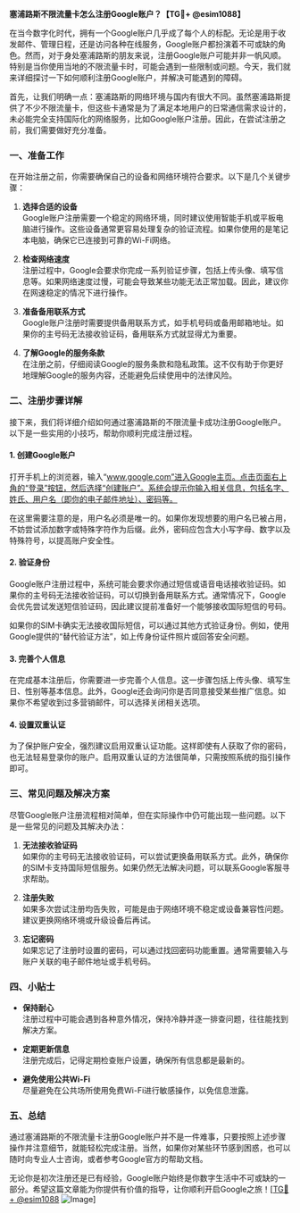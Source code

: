**塞浦路斯不限流量卡怎么注册Google账户？【TG💪+ @esim1088】**

在当今数字化时代，拥有一个Google账户几乎成了每个人的标配。无论是用于收发邮件、管理日程，还是访问各种在线服务，Google账户都扮演着不可或缺的角色。然而，对于身处塞浦路斯的朋友来说，注册Google账户可能并非一帆风顺。特别是当你使用当地的不限流量卡时，可能会遇到一些限制或问题。今天，我们就来详细探讨一下如何顺利注册Google账户，并解决可能遇到的障碍。

首先，让我们明确一点：塞浦路斯的网络环境与国内有很大不同。虽然塞浦路斯提供了不少不限流量卡，但这些卡通常是为了满足本地用户的日常通信需求设计的，未必能完全支持国际化的网络服务，比如Google账户注册。因此，在尝试注册之前，我们需要做好充分准备。

### **一、准备工作**
在开始注册之前，你需要确保自己的设备和网络环境符合要求。以下是几个关键步骤：

1. **选择合适的设备**  
   Google账户注册需要一个稳定的网络环境，同时建议使用智能手机或平板电脑进行操作。这些设备通常更容易处理复杂的验证流程。如果你使用的是笔记本电脑，确保它已连接到可靠的Wi-Fi网络。

2. **检查网络速度**  
   注册过程中，Google会要求你完成一系列验证步骤，包括上传头像、填写信息等。如果网络速度过慢，可能会导致某些功能无法正常加载。因此，建议你在网速稳定的情况下进行操作。

3. **准备备用联系方式**  
   Google账户注册时需要提供备用联系方式，如手机号码或备用邮箱地址。如果你的主号码无法接收验证码，备用联系方式就显得尤为重要。

4. **了解Google的服务条款**  
   在注册之前，仔细阅读Google的服务条款和隐私政策。这不仅有助于你更好地理解Google的服务内容，还能避免后续使用中的法律风险。

### **二、注册步骤详解**
接下来，我们将详细介绍如何通过塞浦路斯的不限流量卡成功注册Google账户。以下是一些实用的小技巧，帮助你顺利完成注册过程。

#### **1. 创建Google账户**
打开手机上的浏览器，输入“www.google.com”进入Google主页。点击页面右上角的“登录”按钮，然后选择“创建账户”。系统会提示你输入相关信息，包括名字、姓氏、用户名（即你的电子邮件地址）、密码等。

在这里需要注意的是，用户名必须是唯一的。如果你发现想要的用户名已被占用，不妨尝试添加数字或特殊字符作为后缀。此外，密码应包含大小写字母、数字以及特殊符号，以提高账户安全性。

#### **2. 验证身份**
Google账户注册过程中，系统可能会要求你通过短信或语音电话接收验证码。如果你的主号码无法接收验证码，可以切换到备用联系方式。通常情况下，Google会优先尝试发送短信验证码，因此建议提前准备好一个能够接收国际短信的号码。

如果你的SIM卡确实无法接收国际短信，可以通过其他方式验证身份。例如，使用Google提供的“替代验证方法”，如上传身份证件照片或回答安全问题。

#### **3. 完善个人信息**
在完成基本注册后，你需要进一步完善个人信息。这一步骤包括上传头像、填写生日、性别等基本信息。此外，Google还会询问你是否同意接受某些推广信息。如果你不希望收到过多营销邮件，可以选择关闭相关选项。

#### **4. 设置双重认证**
为了保护账户安全，强烈建议启用双重认证功能。这样即使有人获取了你的密码，也无法轻易登录你的账户。启用双重认证的方法很简单，只需按照系统的指引操作即可。

### **三、常见问题及解决方案**
尽管Google账户注册流程相对简单，但在实际操作中仍可能出现一些问题。以下是一些常见的问题及其解决办法：

1. **无法接收验证码**  
   如果你的主号码无法接收验证码，可以尝试更换备用联系方式。此外，确保你的SIM卡支持国际短信服务。如果仍然无法解决问题，可以联系Google客服寻求帮助。

2. **注册失败**  
   如果多次尝试注册均告失败，可能是由于网络环境不稳定或设备兼容性问题。建议更换网络环境或升级设备后再试。

3. **忘记密码**  
   如果忘记了注册时设置的密码，可以通过找回密码功能重置。通常需要输入与账户关联的电子邮件地址或手机号码。

### **四、小贴士**
- **保持耐心**  
  注册过程中可能会遇到各种意外情况，保持冷静并逐一排查问题，往往能找到解决方案。
  
- **定期更新信息**  
  注册完成后，记得定期检查账户设置，确保所有信息都是最新的。

- **避免使用公共Wi-Fi**  
  尽量避免在公共场所使用免费Wi-Fi进行敏感操作，以免信息泄露。

### **五、总结**
通过塞浦路斯的不限流量卡注册Google账户并不是一件难事，只要按照上述步骤操作并注意细节，就能轻松完成注册。当然，如果你对某些环节感到困惑，也可以随时向专业人士咨询，或者参考Google官方的帮助文档。

无论你是初次注册还是已有经验，Google账户始终是你数字生活中不可或缺的一部分。希望这篇文章能为你提供有价值的指导，让你顺利开启Google之旅！[[TG💪+ @esim1088](https://t.me/s/esim1088) ![Image](https://i.postimg.cc/4NQfJmqS/Snipaste-2025-05-13-00-14-12.png)]